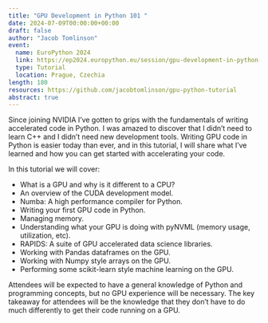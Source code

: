 ```yaml
---
title: "GPU Development in Python 101 "
date: 2024-07-09T00:00:00+00:00
draft: false
author: "Jacob Tomlinson"
event:
  name: EuroPython 2024
  link: https://ep2024.europython.eu/session/gpu-development-in-python-101/
  type: Tutorial
  location: Prague, Czechia
length: 180
resources: https://github.com/jacobtomlinson/gpu-python-tutorial
abstract: true
---
```


Since joining NVIDIA I’ve gotten to grips with the fundamentals of writing accelerated code in Python. I was amazed to discover that I didn’t need to learn C++ and I didn’t need new development tools. Writing GPU code in Python is easier today than ever, and in this tutorial, I will share what I’ve learned and how you can get started with accelerating your code.

In this tutorial we will cover:

- What is a GPU and why is it different to a CPU?
- An overview of the CUDA development model.
- Numba: A high performance compiler for Python.
- Writing your first GPU code in Python.
- Managing memory.
- Understanding what your GPU is doing with pyNVML (memory usage, utilization, etc).
- RAPIDS: A suite of GPU accelerated data science libraries.
- Working with Pandas dataframes on the GPU.
- Working with Numpy style arrays on the GPU.
- Performing some scikit-learn style machine learning on the GPU.

Attendees will be expected to have a general knowledge of Python and programming concepts, but no GPU experience will be necessary. The key takeaway for attendees will be the knowledge that they don’t have to do much differently to get their code running on a GPU.
